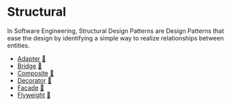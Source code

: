 # Structural

In Software Engineering, Structural Design Patterns are Design Patterns that
ease the design by identifying a simple way to realize relationships between
entities.

* [Adapter](adapter) [:book:](http://en.wikipedia.org/wiki/Adapter_pattern)
* [Bridge](bridge) [:book:](http://en.wikipedia.org/wiki/Bridge_pattern)
* [Composite](composite) [:book:](http://en.wikipedia.org/wiki/Composite_pattern)
* [Decorator](decorator) [:book:](http://en.wikipedia.org/wiki/Decoratorpattern)
* [Facade](facade) [:book:](http://en.wikipedia.org/wiki/Facadepattern)
* [Flyweight](flyweight) [:book:](http://en.wikipedia.org/wiki/Flyweightpattern)

